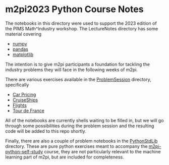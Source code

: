 # m2pi2023 Python Course Notes

The notebooks in this directory were used to support the 2023 edition of the PIMS Math^Industry workshop. The LectureNotes directory has some material covering 

  * [numpy](./LectureNotes/numpy.ipynb)
  * [pandas](./LectureNotes/Pandas.ipynb)
  * [matplotlib](./LectureNotes/Matplotlib.ipynb)

The intention is to give m2pi participants a foundation for tackling the industry problems they will face in the following weeks of m2pi.

There are various exercises available in the [ProblemSession](./ProblemSession) directory, specifically

  * [Car Pricing](./ProblemSession/CarPricing/CarPricing.ipynb)
  * [CruiseShips](./ProblemSession/CruiseShips/CruiseShip.ipynb)
  * [Flights](./ProblemSession/Flights/Flights.ipynb)
  * [Tour de France](./ProblemSession/TDF/TDF.ipynb)

All of the notebooks are currently shells waiting to be filled in, but we will go through some possibilities during the problem session and the resulting code will be added to this repo shortly.

Finally, there are also a couple of problem notebooks in the [PythonStdLib](./ProblemSession/PythinStdLib) directory. These are pure python exercises meant to accompany the [m2pi-python-self-study](https://github.com/ianabc/m2pi-python-self-study) course, they are not particularly relevant to the machine learning part of m2pi, but are included for completeness.
